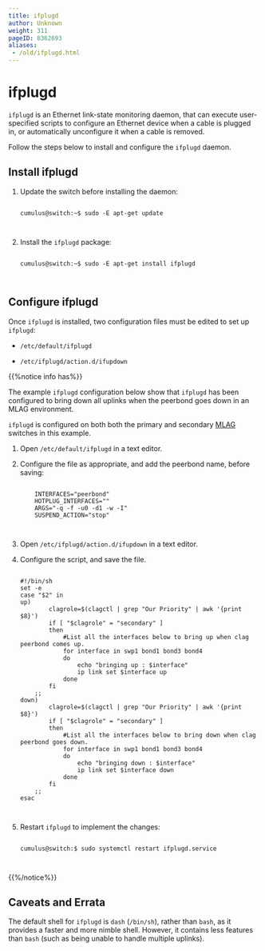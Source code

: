 ```yaml
---
title: ifplugd
author: Unknown
weight: 311
pageID: 8362693
aliases:
 - /old/ifplugd.html
---
```

# ifplugd

`ifplugd` is an Ethernet link-state monitoring daemon, that can execute
user-specified scripts to configure an Ethernet device when a cable is
plugged in, or automatically unconfigure it when a cable is removed.

Follow the steps below to install and configure the `ifplugd` daemon.

## Install ifplugd

1.  Update the switch before installing the daemon:
    
    ``` 
                       
    cumulus@switch:~$ sudo -E apt-get update
       
        
    ```

2.  Install the `ifplugd` package:
    
    ``` 
                       
    cumulus@switch:~$ sudo -E apt-get install ifplugd
       
        
    ```

## Configure ifplugd

Once `ifplugd` is installed, two configuration files must be edited to
set up `ifplugd`:

  - `/etc/default/ifplugd`

  - `/etc/ifplugd/action.d/ifupdown`

{{%notice info has%}}

The example `ifplugd` configuration below show that `ifplugd` has been
configured to bring down all uplinks when the peerbond goes down in an
MLAG environment.

<div class="confbox admonition admonition-note">

<span class="admonition-icon confluence-information-macro-icon"></span>

<div class="admonition-body">

`ifplugd` is configured on both both the primary and secondary
[MLAG](/old/Multi-Chassis_Link_Aggregation_-_MLAG.html) switches in this
example.

</div>

</div>

1.  Open `/etc/default/ifplugd` in a text editor.

2.  Configure the file as appropriate, and add the peerbond name, before
    saving:
    
    ``` 
                       
        INTERFACES="peerbond"
        HOTPLUG_INTERFACES=""
        ARGS="-q -f -u0 -d1 -w -I"
        SUSPEND_ACTION="stop"
       
        
    ```

3.  Open `/etc/ifplugd/action.d/ifupdown` in a text editor.

4.  Configure the script, and save the file.
    
    ``` 
                       
    #!/bin/sh
    set -e
    case "$2" in
    up)
            clagrole=$(clagctl | grep "Our Priority" | awk '{print $8}')
            if [ "$clagrole" = "secondary" ]
            then
                #List all the interfaces below to bring up when clag peerbond comes up.
                for interface in swp1 bond1 bond3 bond4
                do
                    echo "bringing up : $interface"  
                    ip link set $interface up
                done
            fi
        ;;
    down)
            clagrole=$(clagctl | grep "Our Priority" | awk '{print $8}')
            if [ "$clagrole" = "secondary" ]
            then
                #List all the interfaces below to bring down when clag peerbond goes down.
                for interface in swp1 bond1 bond3 bond4
                do
                    echo "bringing down : $interface"
                    ip link set $interface down
                done
            fi
        ;;
    esac
       
        
    ```

5.  Restart `ifplugd` to implement the changes:
    
    ``` 
                       
    cumulus@switch:$ sudo systemctl restart ifplugd.service
       
        
    ```

{{%/notice%}}

## Caveats and Errata

The default shell for `ifplugd` is `dash` (`/bin/sh`), rather than
`bash`, as it provides a faster and more nimble shell. However, it
contains less features than `bash` (such as being unable to handle
multiple uplinks).
